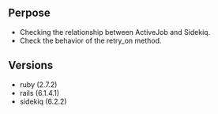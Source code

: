 ## Perpose
- Checking the relationship between ActiveJob and Sidekiq.
- Check the behavior of the retry_on method.

## Versions
- ruby (2.7.2)
- rails (6.1.4.1)
- sidekiq (6.2.2)


